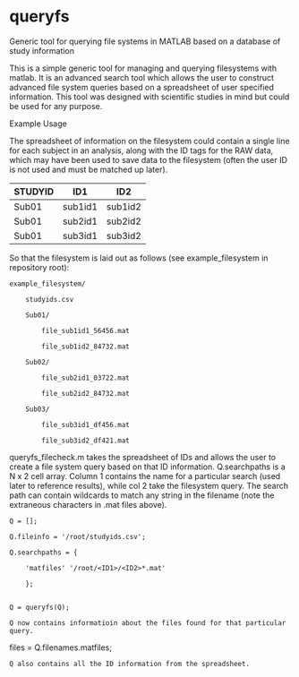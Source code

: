 # queryfs
Generic tool for querying file systems in MATLAB based on a database of study information

This is a simple generic tool for managing and querying filesystems with matlab. It is an advanced search tool which allows the user to construct advanced file system queries based on a spreadsheet of user specified information. This tool was designed with scientific studies in mind but could be used for any purpose. 

Example Usage

The spreadsheet of information on the filesystem could contain a single line for each subject in an analysis, along with the ID tags for the RAW data, which may have been used to save data to the filesystem (often the user ID is not used and must be matched up later).

STUDYID | ID1 | ID2
--- | --- | ---
Sub01 | sub1id1 | sub1id2
Sub01 | sub2id1 | sub2id2
Sub01 | sub3id1 | sub3id2

So that the filesystem is laid out as follows (see example_filesystem in repository root):

    example_filesystem/

        studyids.csv

        Sub01/

            file_sub1id1_56456.mat

            file_sub1id2_84732.mat

        Sub02/

            file_sub2id1_03722.mat

            file_sub2id2_84732.mat

        Sub03/

            file_sub3id1_df456.mat

            file_sub3id2_df421.mat
  
queryfs_filecheck.m takes the spreadsheet of IDs and allows the user to create a file system query based on that ID information. Q.searchpaths is a N x 2 cell array. Column 1 contains the name for a particular search (used later to reference results), while col 2 take the filesystem query. The search path can contain wildcards to match any string in the filename (note the extraneous characters in .mat files above).
 
    Q = [];

    Q.fileinfo = '/root/studyids.csv';

    Q.searchpaths = {

        'matfiles' '/root/<ID1>/<ID2>*.mat'

        };


    Q = queryfs(Q);

    Q now contains informatioin about the files found for that particular query.

files = Q.filenames.matfiles;

    Q also contains all the ID information from the spreadsheet.



